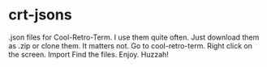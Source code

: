 # crt-jsons
.json files for Cool-Retro-Term. I use them quite often.
Just download them as .zip or clone them. It matters not.
Go to cool-retro-term.
Right click on the screen.
Import
Find the files.
Enjoy.
Huzzah!

